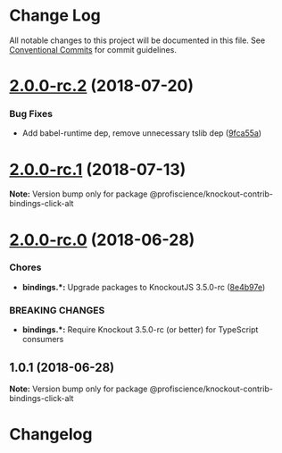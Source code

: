 # Change Log

All notable changes to this project will be documented in this file.
See [Conventional Commits](https://conventionalcommits.org) for commit guidelines.

<a name="2.0.0-rc.2"></a>
# [2.0.0-rc.2](https://github.com/Profiscience/knockout-contrib/compare/@profiscience/knockout-contrib-bindings-click-alt@2.0.0-rc.1...@profiscience/knockout-contrib-bindings-click-alt@2.0.0-rc.2) (2018-07-20)


### Bug Fixes

* Add babel-runtime dep, remove unnecessary tslib dep ([9fca55a](https://github.com/Profiscience/knockout-contrib/commit/9fca55a))




<a name="2.0.0-rc.1"></a>
# [2.0.0-rc.1](https://github.com/Profiscience/knockout-contrib/compare/@profiscience/knockout-contrib-bindings-click-alt@2.0.0-rc.0...@profiscience/knockout-contrib-bindings-click-alt@2.0.0-rc.1) (2018-07-13)




**Note:** Version bump only for package @profiscience/knockout-contrib-bindings-click-alt

<a name="2.0.0-rc.0"></a>
# [2.0.0-rc.0](https://github.com/Profiscience/knockout-contrib/compare/@profiscience/knockout-contrib-bindings-click-alt@1.0.1...@profiscience/knockout-contrib-bindings-click-alt@2.0.0-rc.0) (2018-06-28)


### Chores

* **bindings.*:** Upgrade packages to KnockoutJS 3.5.0-rc ([8e4b97e](https://github.com/Profiscience/knockout-contrib/commit/8e4b97e))


### BREAKING CHANGES

* **bindings.*:** Require Knockout 3.5.0-rc (or better) for TypeScript consumers




<a name="1.0.1"></a>
## 1.0.1 (2018-06-28)




**Note:** Version bump only for package @profiscience/knockout-contrib-bindings-click-alt

# Changelog
